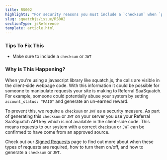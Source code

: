 ```yaml
---
title: RS002
highlights: "For security reasons you must include a `checksum` when `payment_provider_id` is set to null."
slug: squatchjs/issue/RS002
sectionType: jsReference
template: article.html
---
```


### Tips To Fix This

 - Make sure to include a `checksum` or `JWT`

### Why is This Happening?

When you're using a javascript library like squatch.js, the calls are visible in the client-side webpage code. With this information it could be possible for someone to manipulate requests your site is making to Referral SaaSquatch. For example, someone could potentially abuse your system by setting `account_status: "PAID"` and generate an un-earned reward. 

To prevent this, we require a `checksum` or `JWT` as a security measure. As part of generating this `checksum` or `JWT` on your server you use your Referral SaaSquatch API key which is not available in the client-side code. This means requests to our system with a correct `checksum` or `JWT` can be confirmed to have come from an approved source.

Check out our [Signed Requests](/squatchjs/signed-requests) page to find out more about when these types of requests are required, how to turn them on/off, and how to generate a `checksum` or `JWT`.

